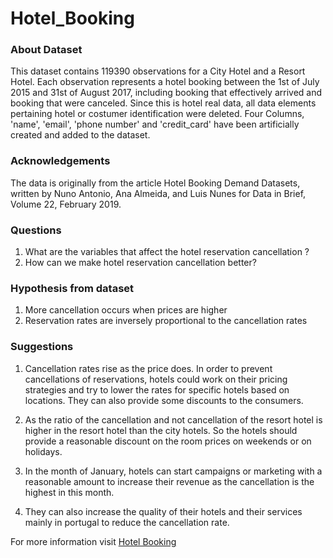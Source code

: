 # Hotel_Booking

### About Dataset

This dataset contains 119390 observations for a City Hotel and a Resort Hotel. Each observation represents a hotel booking between the 1st of July 2015 and 31st of August 2017, including booking that effectively arrived and booking that were canceled.
Since this is hotel real data, all data elements pertaining hotel or costumer identification were deleted.
Four Columns, 'name', 'email', 'phone number' and 'credit_card' have been artificially created and added to the dataset.

### Acknowledgements

The data is originally from the article Hotel Booking Demand Datasets, written by Nuno Antonio, Ana Almeida, and Luis Nunes for Data in Brief, Volume 22, February 2019.

### Questions 

1. What are the variables that affect the hotel reservation cancellation ?
2. How can we make hotel reservation cancellation better?

### Hypothesis from dataset

1. More cancellation occurs when prices are higher
2. Reservation rates are inversely proportional to the cancellation rates

### Suggestions

1. Cancellation rates rise as the price does. In order to prevent cancellations of reservations, hotels could work on their pricing strategies and try to lower the rates for specific hotels based on locations. They can also provide some discounts to the consumers.

2. As the ratio of the cancellation and not cancellation of the resort hotel is higher in the resort hotel than the city hotels. So the hotels should provide a reasonable discount on the room prices on weekends or on holidays.

3. In the month of January, hotels can start campaigns or marketing with a reasonable amount to increase their revenue as the cancellation is the highest in this month.

4. They can also increase the quality of their hotels and their services mainly in portugal to reduce the cancellation rate.

For more information visit [Hotel Booking](https://www.kaggle.com/datasets/mojtaba142/hotel-booking)
